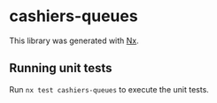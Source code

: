 # cashiers-queues

This library was generated with [Nx](https://nx.dev).

## Running unit tests

Run `nx test cashiers-queues` to execute the unit tests.
